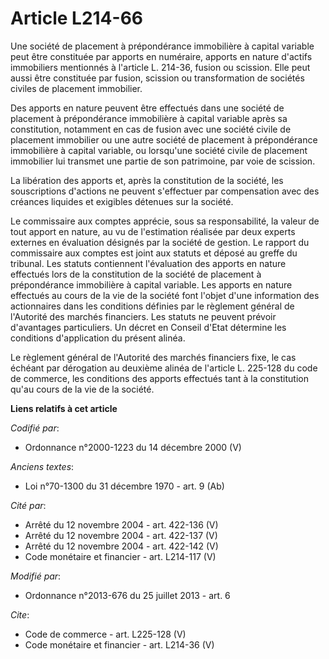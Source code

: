 # Article L214-66

Une société de placement à prépondérance immobilière à capital variable peut être constituée par apports en numéraire,
apports en nature d'actifs immobiliers mentionnés à l'article L. 214-36, fusion ou scission. Elle peut aussi être constituée
par fusion, scission ou transformation de sociétés civiles de placement immobilier. 

Des apports en nature peuvent être effectués dans une société de placement à prépondérance immobilière à capital variable
après sa constitution, notamment en cas de fusion avec une société civile de placement immobilier ou une autre société de
placement à prépondérance immobilière à capital variable, ou lorsqu'une société civile de placement immobilier lui transmet
une partie de son patrimoine, par voie de scission. 

La libération des apports et, après la constitution de la société, les souscriptions d'actions ne peuvent s'effectuer par
compensation avec des créances liquides et exigibles détenues sur la société. 

Le commissaire aux comptes apprécie, sous sa responsabilité, la valeur de tout apport en nature, au vu de l'estimation
réalisée par deux experts externes en évaluation désignés par la société de gestion. Le rapport du commissaire aux comptes
est joint aux statuts et déposé au greffe du tribunal. Les statuts contiennent l'évaluation des apports en nature effectués
lors de la constitution de la société de placement à prépondérance immobilière à capital variable. Les apports en nature
effectués au cours de la vie de la société font l'objet d'une information des actionnaires dans les conditions définies par
le règlement général de l'Autorité des marchés financiers. Les statuts ne peuvent prévoir d'avantages particuliers. Un décret
en Conseil d'Etat détermine les conditions d'application du présent alinéa. 

Le règlement général de l'Autorité des marchés financiers fixe, le cas échéant par dérogation au deuxième alinéa de l'article
L. 225-128 du code de commerce, les conditions des apports effectués tant à la constitution qu'au cours de la vie de la
société.

**Liens relatifs à cet article**

_Codifié par_:

  - Ordonnance n°2000-1223 du 14 décembre 2000 (V)

_Anciens textes_:

  - Loi n°70-1300 du 31 décembre 1970 - art. 9 (Ab)

_Cité par_:

  - Arrêté du 12 novembre 2004 - art. 422-136 (V)
  - Arrêté du 12 novembre 2004 - art. 422-137 (V)
  - Arrêté du 12 novembre 2004 - art. 422-142 (V)
  - Code monétaire et financier - art. L214-117 (V)

_Modifié par_:

  - Ordonnance n°2013-676 du 25 juillet 2013 - art. 6

_Cite_:

  - Code de commerce - art. L225-128 (V)
  - Code monétaire et financier - art. L214-36 (V)
